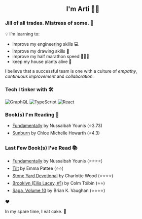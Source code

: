 <div align="center">
  
  ## I'm Arti 👋🏽
  
</div>
  
### Jill of all trades. Mistress of some. 👑

💡 I’m learning to:
  - improve my engineering skills 💻
  - improve my drawing skills 🎨
  - improve my half marathon speed 🏃🏽‍♀️
  - keep my house plants alive 🌱

I believe that a successful team is one with a culture of _empathy_, _continuous improvement_ and _collaboration._


### Tech I tinker with 🛠️  

![GraphQL](https://img.shields.io/badge/-GraphQL-E10098?logo=graphql&logoColor=white&style=flat)
![TypeScript](https://img.shields.io/badge/-TypeScript-3178C6?logo=typescript&logoColor=white&style=flat)
![React](https://img.shields.io/badge/-React-61DAFB?logo=react&logoColor=white&style=flat) 



### Book(s) I'm Reading 📖
<!-- GOODREADS-LIST:START -->
- [Fundamentally](https://www.goodreads.com/review/show/7568642260?utm_medium=api&utm_source=rss) by Nussaibah Younis (⭐️3.73)
- [Sunburn](https://www.goodreads.com/review/show/7594059908?utm_medium=api&utm_source=rss) by Chloe Michelle Howarth (⭐️4.3)
<!-- GOODREADS-LIST:END -->

### Last Few Book(s) I've Read 📚
<!-- GOODREADS-READ-LIST:START -->
- [Fundamentally](https://www.goodreads.com/review/show/7568642260?utm_medium=api&utm_source=rss) by Nussaibah Younis (⭐⭐⭐⭐)
- [Tilt](https://www.goodreads.com/review/show/7841303001?utm_medium=api&utm_source=rss) by Emma Pattee (⭐⭐)
- [Stone Yard Devotional](https://www.goodreads.com/review/show/7780266614?utm_medium=api&utm_source=rss) by Charlotte  Wood (⭐⭐⭐⭐)
- [Brooklyn (Eilis Lacey, #1)](https://www.goodreads.com/review/show/7698419741?utm_medium=api&utm_source=rss) by Colm Tóibín (⭐⭐)
- [Saga, Volume 10](https://www.goodreads.com/review/show/7345837942?utm_medium=api&utm_source=rss) by Brian K. Vaughan (⭐⭐⭐⭐)
<!-- GOODREADS-READ-LIST:END -->
❤️

In my spare time, I eat cake. 🍰

